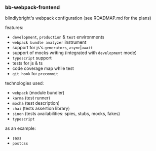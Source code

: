 ### bb-webpack-frontend

blindlybright's webpack configuration (see ROADMAP.md for the plans)

features:

* `development`, `production` & `test` environments
* `webpack bundle analyzer` instrument
* support for js's `generators`, `async`|`await`
* support of mocks writing (integrated with `development` mode)
* `typescript` support
* tests for js & ts
* code coverage map while test
* `git hook` for `precommit`

technologies used:

* `webpack` (module bundler)
* `karma` (test runner)
* `mocha` (test description)
* `chai` (tests assertion library)
* `sinon` (tests availabilities: spies, stubs, mocks, fakes)
* `typescript`

as an example:

* `sass`
* `postcss`
